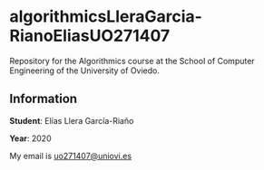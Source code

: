 # algorithmicsLleraGarcia-RianoEliasUO271407
Repository for the Algorithmics course at the School of Computer Engineering of the University of Oviedo. 

## Information
**Student**: Elías Llera García-Riaño

**Year**: 2020

My email is uo271407@uniovi.es
